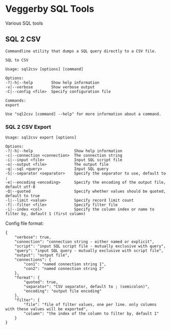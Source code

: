 # Veggerby SQL Tools

Various SQL tools

## SQL 2 CSV

    Commandline utility that dumps a SQL query directly to a CSV file.

    SQL to CSV

    Usage: sql2csv [options] [command]

    Options:
    -?|-h|--help        Show help information
    -v|--verbose        Show verbose output
    -C|--config <file>  Specify configuration file

    Commands:
    export

    Use "sql2csv [command] --help" for more information about a command.

### SQL 2 CSV Export

    Usage: sql2csv export [options]

    Options:
    -?|-h|--help                  Show help information
    -c|--connection <connection>  The connection string
    -i|--input <file>             Input SQL script file
    -o|--output <file>            The output file
    -q|--sql <query>              Input SQL query
    -S|--separator <separator>    Specify the separator to use, default to ;
    -e|--encoding <encoding>      Specify the encoding of the output file, default utf-8
    -Q|--quoted                   Specify whether values should be quoted, default to true
    -l|--limit <value>            Specify record limit count
    -f|--filter <file>            Specify filter file
    -i|--index <col>              Specify the column index or name to filter by, default 1 (first column)

Config file format:

    {
        "verbose": true,
        "connection": "connection string - either named or explicit",
        "script": "input SQL script file - mutually exclusive with query",
        "query": "input SQL query - mutually exclusive with script file",
        "output": "output file",
        "connections": {
            "con1": "named connection string 1",
            "con2": "named connection string 2"
        },
        "format": {
            "quoted": true,
            "separator": "CSV separator, default to ; (semicolon)",
            "encoding": "output file encoding"
        },
        "filter": {
            "file": "file of filter values, one per line. only columns with these values will be exported",
            "column": "the index of the column to filter by, default 1"
        }
    }